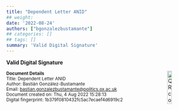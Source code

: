 ```yaml
---
title: "Dependent Letter ANID"
## weight:
date: '2022-08-24'
authors: ["bgonzalezbustamante"]
## categories: []
## tags: []
summary: 'Valid Digital Signature'
---
```


**Valid Digital Signature**

<img style = "float: right; border: 10px" src = "../../qr-code-2022-08-04.png" alt = "QR code" width = "15%"/>

<small>**Document Details**</small> \
<small>Title: Dependent Letter ANID</small> \
<small>Author: Bastián González-Bustamante</small> \
<small>Email: bastian.gonzalezbustamante@politics.ox.ac.uk</small> \
<small>Document created on: Thu, 4 Aug 2022 15:28:13</small> \
<small>Digital fingerprint: 1b379f0810432fc5ac7ecaef4d6919c2</small> 
